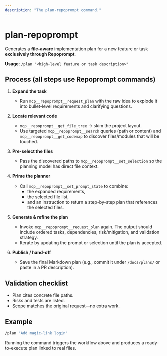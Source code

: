 ```yaml
---
description: "The plan-repoprompt command."
---
```


# plan-repoprompt

Generates a **file-aware** implementation plan for a new feature or task **exclusively through Repoprompt**.

**Usage**: `/plan "<high-level feature or task description>"`

## Process (all steps use Repoprompt commands)

1. **Expand the task**
   - Run `mcp__repoprompt__request_plan` with the raw idea to explode it into bullet-level requirements and clarifying questions.

2. **Locate relevant code**
   - `mcp__repoprompt__get_file_tree` → skim the project layout.
   - Use targeted `mcp__repoprompt__search` queries (path or content) and `mcp__repoprompt__get_codemap` to discover files/modules that will be touched.

3. **Pre-select the files**
   - Pass the discovered paths to `mcp__repoprompt__set_selection` so the planning model has direct file context.

4. **Prime the planner**
   - Call `mcp__repoprompt__set_prompt_state` to combine:
     * the expanded requirements,
     * the selected file list,
     * and an instruction to return a step-by-step plan that references the selected files.

5. **Generate & refine the plan**
   - Invoke `mcp__repoprompt__request_plan` again. The output should include ordered tasks, dependencies, risk/mitigation, and validation strategy.
   - Iterate by updating the prompt or selection until the plan is accepted.

6. **Publish / hand-off**
   - Save the final Markdown plan (e.g., commit it under `/docs/plans/` or paste in a PR description).

## Validation checklist

- Plan cites concrete file paths.
- Risks and tests are listed.
- Scope matches the original request—no extra work.

## Example

```bash
/plan "Add magic-link login"
```

Running the command triggers the workflow above and produces a ready-to-execute plan linked to real files.
